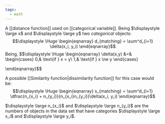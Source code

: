 ```yaml
---
tags:
  - math
---
```

A [[distance function]] used on [[categorical variable]]. Being $\displaystyle \large x$ and $\displaystyle \large y$ two *categorical* objects:
$$\displaystyle \Huge \begin{eqnarray} 
d_{matching} = \sum^d_{i=1} \delta(x_i, y_i)
\end{eqnarray}$$
Being,
$$\displaystyle \Huge \begin{eqnarray} 
\delta(x,y) &=& 
\begin{cases}
0,& \text{if } x = y\\
1,& \text{if } x \ne y
\end{cases}

\end{eqnarray}$$


A possible [[Similarity function|dissimilarity function]] for this case would be:
$$\displaystyle \Huge \begin{eqnarray} 
s_{matching} = \sum^d_{i=1} \dfrac{n_{x_i} + n_{y_i}}{n_{x_i}n_{y_i}}\delta(x_i, y_i)
\end{eqnarray}$$

$\displaystyle \large n_{x_i}$ and $\displaystyle \large n_{y_i}$ are the numbers of objects in the data set that have categories $\displaystyle \large x_i$ and $\displaystyle \large y_i$.

